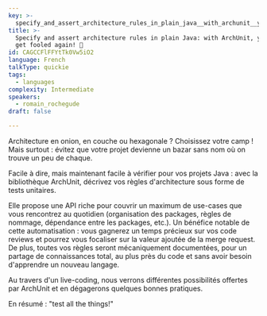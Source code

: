 ```yaml
---
key: >-
  specify_and_assert_architecture_rules_in_plain_java__with_archunit__you_won_t_get_fooled_again___
title: >-
  Specify and assert architecture rules in plain Java: with ArchUnit, you won't
  get fooled again! 📐
id: CAGCCFlFFYtTk0Vw5iO2
language: French
talkType: quickie
tags:
  - languages
complexity: Intermediate
speakers:
  - romain_rochegude
draft: false

---
```


Architecture en onion, en couche ou hexagonale ? Choisissez votre camp ! Mais surtout : évitez que votre projet devienne un bazar sans nom où on trouve un peu de chaque.

Facile à dire, mais maintenant facile à vérifier pour vos projets Java : avec la bibliothèque ArchUnit, décrivez vos règles d'architecture sous forme de tests unitaires.

Elle propose une API riche pour couvrir un maximum de use-cases que vous rencontrez au quotidien (organisation des packages, règles de nommage, dépendance entre les packages, etc.).
Un bénéfice notable de cette automatisation : vous gagnerez un temps précieux sur vos code reviews et pourrez vous focaliser sur la valeur ajoutée de la merge request.
De plus, toutes vos règles seront mécaniquement documentées, pour un partage de connaissances total, au plus près du code et sans avoir besoin d'apprendre un nouveau langage.

Au travers d'un live-coding, nous verrons différentes possibilités offertes par ArchUnit et en dégagerons quelques bonnes pratiques.

En résumé : "test all the things!"